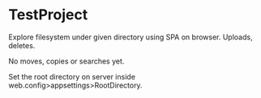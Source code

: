 # TestProject
Explore filesystem under given directory using SPA on browser.  Uploads, deletes.  

No moves, copies or searches yet.

Set the root directory on server inside web.config>appsettings>RootDirectory.


